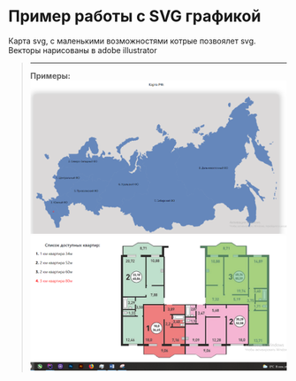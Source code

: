 # Пример работы с SVG графикой

Карта svg, с маленькими возможностями котрые позвоялет svg. Векторы нарисованы в adobe illustrator
>---
>__Примеры:__
>![Пример карты РФ](image/readme_cart.PNG)
>![Пример карты квартир](image/readme_house.png)
